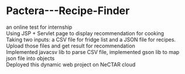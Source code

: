 # Pactera---Recipe-Finder
an online test for internship    
Using JSP + Servlet page to display recommendation for cooking  
Taking two inputs: a CSV file for fridge list and a JSON file for recipes. Upload those files and get result for recommendation  
Implemented javacsv lib to parse CSV file, implemented gson lib to map json file into objects  
Deployed this dynamic web project on NeCTAR cloud
